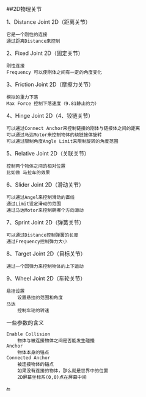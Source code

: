 ##2D物理关节

1、Distance Joint 2D（距离关节）

    它是一个刚性的连接
    通过距离Distance来控制

2、Fixed Joint 2D（固定关节）

    刚性连接
    Frequency 可以使刚体之间有一定的角度变化

3、Friction Joint 2D（摩擦力关节）

    模拟的重力下落
    Max Force 控制下落速度（9.81静止的力）

4、Hinge Joint 2D（4、铰链关节）

    可以通过Connect Anchor来控制链接的刚体与链接体之间的距离
    可以通过马达Motor来控制物体的绕链接体旋转
    可以通过限制角度Angle Limit来限制旋转的角度范围

5、Relative Joint 2D（关联关节）

    控制两个物体之间的相对位置
    比如做 马拉车的效果

6、Slider Joint 2D（滑动关节）

    可以通过Angel来控制滑动的直线
    通过Limit设定滑动的范围
    通过马达Motor来控制朝哪个方向滑动

7、Sprint Joint 2D（弹簧关节）

    可以通过Distance控制弹簧的长度
    通过Frequency控制弹力大小

8、Target Joint 2D（目标关节）

    通过一个回弹力来控制物体的上下运动

9、Wheel Joint 2D（车轮关节）

    悬挂设置
        设置悬挂的范围和角度
    马达
        控制车轮的转速

一些参数的含义

    Enable Collision
        物体与被连接物体之间是否能发生碰撞
    Anchor 
        物体本身的锚点
    Connected Anchor
        被连接物体的锚点
        如果没有连接的物体，那么就是世界中的位置
        2D屏幕坐标系(0,0)点在屏幕中间


🔚

